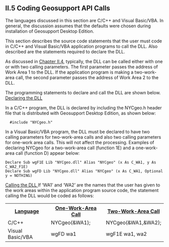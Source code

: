 <h2> II.5 Coding Geosupport API Calls </h2>  

The languages discussed in this section are C/C++ and Visual Basic/VBA. In general, the
discussion assumes that the defaults were chosen during installation of Geosupport Desktop
Edition.  

This section describes the source code statements that the user must code in C/C++ and Visual
Basic/VBA application programs to call the DLL. Also described are the statements required to
declare the DLL.  

As discussed in [Chapter II.4](/chapters/chapterII/section04/), typically, the DLL can be called either with one or with two calling
parameters. The first parameter passes the address of Work Area 1 to the DLL. If the
application program is making a two-work-area call, the second parameter passes the address of
Work Area 2 to the DLL.  

The programming statements to declare and call the DLL are shown below.  
<u>Declaring the DLL </u>  

In a C/C++ program, the DLL is declared by including the <span class="customPre"> NYCgeo.h </span> header file that is distributed with Geosupport Desktop Edition, as shown below:  

      #include "NYCgeo.h"  

In a Visual Basic/VBA program, the DLL must be declared to have two calling parameters for
two-work-area calls and also two calling parameters for one-work area calls. This will not affect
the processing. Examples of declaring NYCgeo for a two-work-area call (function 1E) and a
one-work-area call (function D) appear below:

    Declare Sub wgF1E Lib "NYCgeo.dll" Alias "NYCgeo" (x As C_WA1, y As C_WA2_F1E)  
    Declare Sub wgFD Lib "NYCgeo.dll" Alias "NYCgeo" (x As C_WA1, Optional y = NOTHING)  

<u>Calling the DLL </u>
If ‘WA1’ and ‘WA2’ are the names that the user has given to the work areas within the application program source code, the statement calling the DLL would be coded as follows:

<table class= "borderlessTable">
  <tr>
   <th><u>Language</u> </th>
   <th><u> One-Work-Area Call</u> </th>
   <th><u>Two-Work-Area Call</u></th>
  </tr>
  <tr>
    <td> C/C++ </td>
    <td><span class="customPre">NYCgeo(&WA1);</span></td>
    <td><span class="customPre">NYCgeo(&WA1,&WA2);<span></td>
  </tr>
  <tr>
    <td>Visual Basic/VBA</td>
    <td><span class="customPre">wgFD wa1</span></td>
    <td><span class="customPre">wgF1E wa1, wa2</span></td>
  </tr>
</table>  
